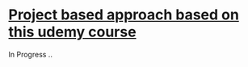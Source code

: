 # [Project based approach based on this udemy course](https://www.udemy.com/course/az-104-microsoft-azure-administrator-lab-exam-prep/) 

In Progress ..

